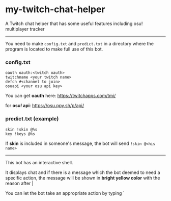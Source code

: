 # my-twitch-chat-helper
A Twitch chat helper that has some useful features including osu! multiplayer tracker

---

You need to make `config.txt` and `predict.txt` in a directory where the program is located to make full use of this bot.

### config.txt
```
oauth oauth:<twitch oauth>
twitchname <your twitch name>
defch #<channel to join>
osuapi <your osu api key>
```

You can get **oauth** here: https://twitchapps.com/tmi/

for **osu! api**: https://osu.ppy.sh/p/api/

### predict.txt (example)
```
skin !skin @%s
key !keys @%s
```

If **skin** is included in someone's message, the bot will send `!skin @<his name>`

---

This bot has an interactive shell.



It displays chat and if there is a message which the bot deemed to need a specific action, the message will be shown in **bright yellow color** with the reason after |

You can let the bot take an appropriate action by typing `
